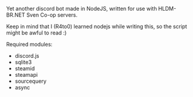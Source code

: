Yet another discord bot made in NodeJS, written for use with HLDM-BR.NET
Sven Co-op servers.

Keep in mind that I (R4to0) learned nodejs while writing this, so the script
might be awful to read :)

Required modules:
- discord.js
- sqlite3
- steamid
- steamapi
- sourcequery
- async
